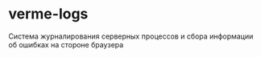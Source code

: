 # verme-logs
Система журналирования серверных процессов и сбора информации об ошибках на стороне браузера
